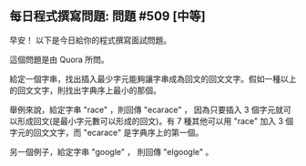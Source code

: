 ## 每日程式撰寫問題: 問題 #509 [中等]

早安！ 以下是今日給你的程式撰寫面試問題。

這個問題是由 Quora 所問。

給定一個字串，找出插入最少字元能夠讓字串成為回文的回文文字。假如一種以上的回文文字，則找出字典序上最小的那個。

舉例來說，給定字串 "race" ，則回傳 "ecarace" ， 因為只要插入 3 個字元就可以形成回文(是最小字元數可以形成的回文)。有 7 種其他可以用 "race" 加入 3 個字元的回文文字，而 "ecarace" 是字典序上的第一個。

另一個例子，給定字串 "google" ， 則回傳 "elgoogle" 。
